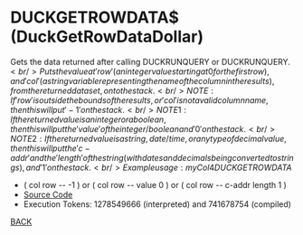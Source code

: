 # DUCKGETROWDATA$ &emsp; (DuckGetRowDataDollar)
Gets the data returned after calling DUCKRUNQUERY or DUCKRUNQUERY$.<br/>Puts the value at 'row' (an integer value starting at 0 for the first row), and 'col' (a string variable representing the name of the column in the results), from the returned dataset, onto the stack.<br/>NOTE: If 'row' is outside the bounds of the results, or 'col' is not a valid column name, then this will put '-1' on the stack.<br/>NOTE1: If the returned value is an integer or a boolean, then this will put the 'value' of the integer / boolean and '0' on the stack.<br/>NOTE2: If the returned value is a string, date / time, or any type of decimal value, then this will put the 'c-addr' and the 'length' of the string (with dates and decimals being converted to strings), and '1' on the stack.<br/>Example usage: myCol 4 DUCKGETROWDATA$
* ( col row -- -1 ) or ( col row -- value 0 ) or ( col row -- c-addr length 1 )
* [Source Code](../words/duckdb/DuckGetRowDataDollar.cs)
* Execution Tokens: 1278549666 (interpreted) and 741678754 (compiled)


[BACK](builtins.md#DuckGetRowDataDollar)

